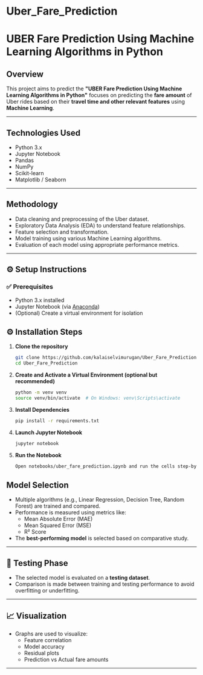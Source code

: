 # Uber_Fare_Prediction
# UBER Fare Prediction Using Machine Learning Algorithms in Python

## Overview

This project aims to predict the **"UBER Fare Prediction Using Machine Learning Algorithms in Python"** focuses on predicting the **fare amount** of Uber rides based on their **travel time and other relevant features** using **Machine Learning**.

---

## Technologies Used

- Python 3.x
- Jupyter Notebook
- Pandas
- NumPy
- Scikit-learn
- Matplotlib / Seaborn

---

## Methodology

- Data cleaning and preprocessing of the Uber dataset.
- Exploratory Data Analysis (EDA) to understand feature relationships.
- Feature selection and transformation.
- Model training using various Machine Learning algorithms.
- Evaluation of each model using appropriate performance metrics.

---

## ⚙️ Setup Instructions

### ✅ Prerequisites
- Python 3.x installed
- Jupyter Notebook (via [Anaconda](https://www.anaconda.com/))
- (Optional) Create a virtual environment for isolation
  

## ⚙️ Installation Steps

1. **Clone the repository**  
   ```bash
   git clone https://github.com/kalaiselvimurugan/Uber_Fare_Prediction.git
   cd Uber_Fare_Prediction
   ```   

2. **Create and Activate a Virtual Environment (optional but recommended)**
   ```bash
   python -m venv venv
   source venv/bin/activate  # On Windows: venv\Scripts\activate
   ```

3. **Install Dependencies**
   ```bash
   pip install -r requirements.txt
   ```

4. **Launch Jupyter Notebook**
   ```bash
   jupyter notebook
   ```
   
5. **Run the Notebook**
   ```bash
   Open notebooks/uber_fare_prediction.ipynb and run the cells step-by-step.
   ```


## Model Selection

- Multiple algorithms (e.g., Linear Regression, Decision Tree, Random Forest) are trained and compared.
- Performance is measured using metrics like:
  - Mean Absolute Error (MAE)
  - Mean Squared Error (MSE)
  - R² Score
- The **best-performing model** is selected based on comparative study.

---

## 🧪 Testing Phase

- The selected model is evaluated on a **testing dataset**.
- Comparison is made between training and testing performance to avoid overfitting or underfitting.

---

## 📈 Visualization

- Graphs are used to visualize:
  - Feature correlation
  - Model accuracy
  - Residual plots
  - Prediction vs Actual fare amounts

---

